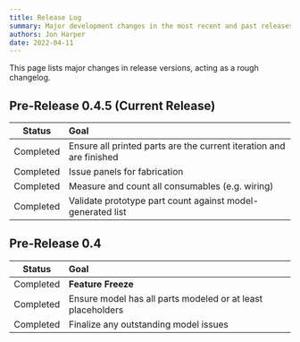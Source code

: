 ```yaml
---
title: Release Log
summary: Major development changes in the most recent and past releases.
authors: Jon Harper
date: 2022-04-11
---
```


This page lists major changes in release versions, acting as a rough changelog.

## Pre-Release 0.4.5 (Current Release)

| Status      | Goal |
|:-----------:|:-----|
| Completed   | Ensure all printed parts are the current iteration and are finished |
| Completed   | Issue panels for fabrication |
| Completed   | Measure and count all consumables (e.g. wiring) |
| Completed   | Validate prototype part count against model-generated list |

## Pre-Release 0.4

| Status      | Goal |
|:-----------:|:-----|
| Completed   | **Feature Freeze** |
| Completed   | Ensure model has all parts modeled or at least placeholders |
| Completed   | Finalize any outstanding model issues |

